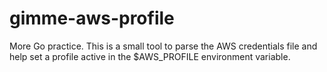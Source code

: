 # gimme-aws-profile
 
More Go practice. This is a small tool to parse the AWS credentials file and help set a profile active in the $AWS_PROFILE environment variable.